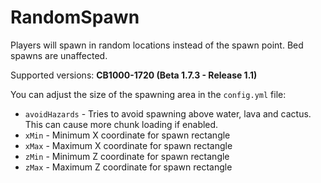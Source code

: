 # RandomSpawn

Players will spawn in random locations instead of the spawn point. Bed spawns are unaffected.

Supported versions: **CB1000-1720 (Beta 1.7.3 - Release 1.1)**

You can adjust the size of the spawning area in the `config.yml` file:
* `avoidHazards` - Tries to avoid spawning above water, lava and cactus. This can cause more chunk loading if enabled.
* `xMin` - Minimum X coordinate for spawn rectangle
* `xMax` - Maximum X coordinate for spawn rectangle
* `zMin` - Minimum Z coordinate for spawn rectangle
* `zMax` - Maximum Z coordinate for spawn rectangle
